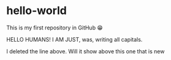 # hello-world
This is my first repository in GitHub 😁

HELLO HUMANS!
I AM JUST, was, writing all capitals. 


I deleted the line above.  Will it show above this one that is new


